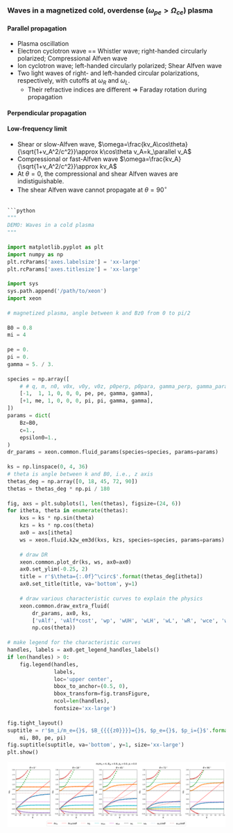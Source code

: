 
### Waves in a magnetized cold, overdense ($\omega_{pe}>\Omega_{ce}$) plasma
#### Parallel propagation
- Plasma oscillation
- Electron cyclotron wave == Whistler wave; right-handed circularly polarized; Compressional Alfven wave
- Ion cyclotron wave; left-handed circularly polarized; Shear Alfven wave
- Two light waves of right- and left-handed circular polarizations, respectively, with cutoffs at $\omega_R$ and $\omega_L$.
  - Their refractive indices are different $\Rightarrow$ Faraday rotation during propagation

#### Perpendicular propagation

#### Low-frequency limit
- Shear or slow-Alfven wave, $\omega=\frac{kv_A\cos\theta}{\sqrt{1+v_A^2/c^2}}\approx k\cos\theta v_A=k_\parallel v_A$
- Compressional or fast-Alfven wave $\omega=\frac{kv_A}{\sqrt{1+v_A^2/c^2}}\approx kv_A$
- At $\theta=0$, the compressional and shear Alfven waves are indistiguishable.
- The shear Alfven wave cannot propagate at $\theta=90^\circ$


```python

```python
"""
DEMO: Waves in a cold plasma
"""

import matplotlib.pyplot as plt
import numpy as np
plt.rcParams['axes.labelsize'] = 'xx-large'
plt.rcParams['axes.titlesize'] = 'xx-large'

import sys
sys.path.append('/path/to/xeon')
import xeon

# magnetized plasma, angle between k and Bz0 from 0 to pi/2

B0 = 0.8
mi = 4

pe = 0.
pi = 0.
gamma = 5. / 3.

species = np.array([
    # # q, m, n0, v0x, v0y, v0z, p0perp, p0para, gamma_perp, gamma_para
    [-1,  1, 1, 0, 0, 0, pe, pe, gamma, gamma],
    [+1, me, 1, 0, 0, 0, pi, pi, gamma, gamma],
])
params = dict(
    Bz=B0,
    c=1.,
    epsilon0=1.,
)
dr_params = xeon.common.fluid_params(species=species, params=params)

ks = np.linspace(0, 4, 36)
# theta is angle between k and B0, i.e., z axis
thetas_deg = np.array([0, 18, 45, 72, 90])
thetas = thetas_deg * np.pi / 180

fig, axs = plt.subplots(1, len(thetas), figsize=(24, 6))
for itheta, theta in enumerate(thetas):
    kxs = ks * np.sin(theta)
    kzs = ks * np.cos(theta)
    ax0 = axs[itheta]
    ws = xeon.fluid.k2w_em3d(kxs, kzs, species=species, params=params)
    
    # draw DR
    xeon.common.plot_dr(ks, ws, ax0=ax0)
    ax0.set_ylim(-0.25, 2)
    title = r'$\theta={:.0f}^\circ$'.format(thetas_deg[itheta])
    ax0.set_title(title, va='bottom', y=1)

    # draw various characteristic curves to explain the physics 
    xeon.common.draw_extra_fluid(
        dr_params, ax0, ks,
        ['vAlf', 'vAlf*cost', 'wp', 'wUH', 'wLH', 'wL', 'wR', 'wce', 'wci'],
        np.cos(theta))

# make legend for the characteristic curves
handles, labels = ax0.get_legend_handles_labels()
if len(handles) > 0:
    fig.legend(handles,
               labels,
               loc='upper center',
               bbox_to_anchor=(0.5, 0),
               bbox_transform=fig.transFigure,
               ncol=len(handles),
               fontsize='xx-large')

fig.tight_layout()
suptitle = r'$m_i/m_e={}$, $B_{{{{z0}}}}={}$, $p_e={}$, $p_i={}$'.format(
    mi, B0, pe, pi)
fig.suptitle(suptitle, va='bottom', y=1, size='xx-large')
plt.show()
```


![png](images/fluidEm3d-demo-waves-cold.png)

